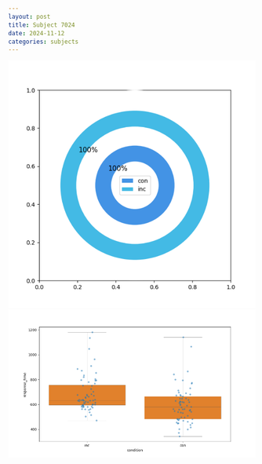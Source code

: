 ```yaml
---
layout: post
title: Subject 7024
date: 2024-11-12
categories: subjects
---
```


![](data/7024/run-7/7024_accuracy_by_condition.png)
![](data/7024/run-7/7024_rt.png)
